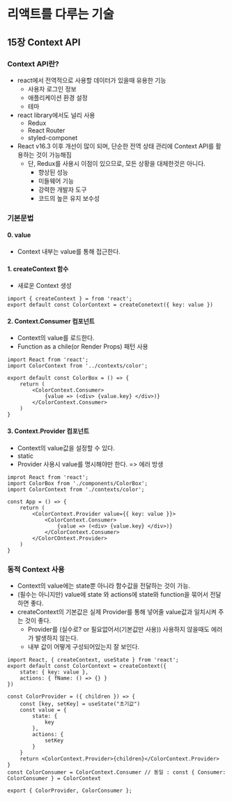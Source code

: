 # 리액트를 다루는 기술
##  15장 Context API
### Context API란?
- react에서 전역적으로 사용할 데이터가 있을때 유용한 기능
  - 사용자 로그인 정보
  - 애플리케이션 환경 설정
  - 테마
- react library에서도 널리 사용
  - Redux
  - React Router
  - styled-componet
- React v16.3 이후 개선이 많이 되며, 단순한 전역 상태 관리에 Context API를 활용하는 것이 가능해짐
  - 단, Redux를 사용시 이점이 있으므로, 모든 상황을 대체한것은 아니다.
    - 향상된 성능
    - 미들웨어 기능
    - 강력한 개발자 도구
    - 코드의 높은 유지 보수성
### 기본문법
#### 0. value
- Context 내부는 value를 통해 접근한다.
#### 1. createContext 함수
- 새로운 Context 생성
```react
import { createContext } = from 'react';
export default const ColorContext = createConetext({ key: value })
```
#### 2. Context.Consumer 컴포넌트
- Context의 value를 로드한다.
- Function as a chile(or Render Props) 패턴 사용
```react
import React from 'react';
import ColorContext from '../contexts/color';

export default const ColorBox = () => {
    return (
        <ColorContext.Consumer>
            {value => (<div> {value.key} </div>)}
        </ColorContext.Consumer>
    )
}
```
#### 3. Context.Provider 컴포넌트
- Context의 value값을 설정할 수 있다.
- static
- Provider 사용시 value를 명시해야만 한다. => 에러 방생
```react
improt React from 'react';
import ColorBox from './components/ColorBox';
import ColorContext from './contexts/color';

const App = () => {
    return (
        <ColorContext.Provider value={{ key: value }}>
            <ColorContext.Consumer>
                {value => (<div> {value.key} </div>)}
            </ColorContext.Consumer>
        </ColorCOntext.Provider>
    )
}
```
### 동적 Context 사용
- Context의 value에는 state뿐 아니라 함수값을 전달하는 것이 가능.
- (필수는 아니지만) value에 state 와 actions에 state와 function을 묶어서 전달하면 좋다.
- createContext의 기본값은 실제 Provider를 통해 넣어줄 value값과 일치시켜 주는 것이 좋다.
  - Provider를 (실수로? or 필요없어서(기본값만 사용)) 사용하지 않을때도 에러가 발생하지 않는다.
  - 내부 값이 어떻게 구성되어있는지 잘 보인다.
```react
import React, { createContext, useState } from 'react';
export default const ColorContext = createContext({
    state: { key: value },
    actions: { fName: () => {} }
})

const ColorProvider = ({ children }) => {
    const [key, setKey] = useState("초기값")
    const value = {
        state: {
            key
        },
        actions: {
            setKey
        }
    }
    return <ColorContext.Provider>{children}</ColorContext.Provider>
}
const ColorConsumer = ColorContext.Consumer // 동일 : const { Consumer: ColorConsumer } = ColorContext

export { ColorProvider, ColorConsumer };
```